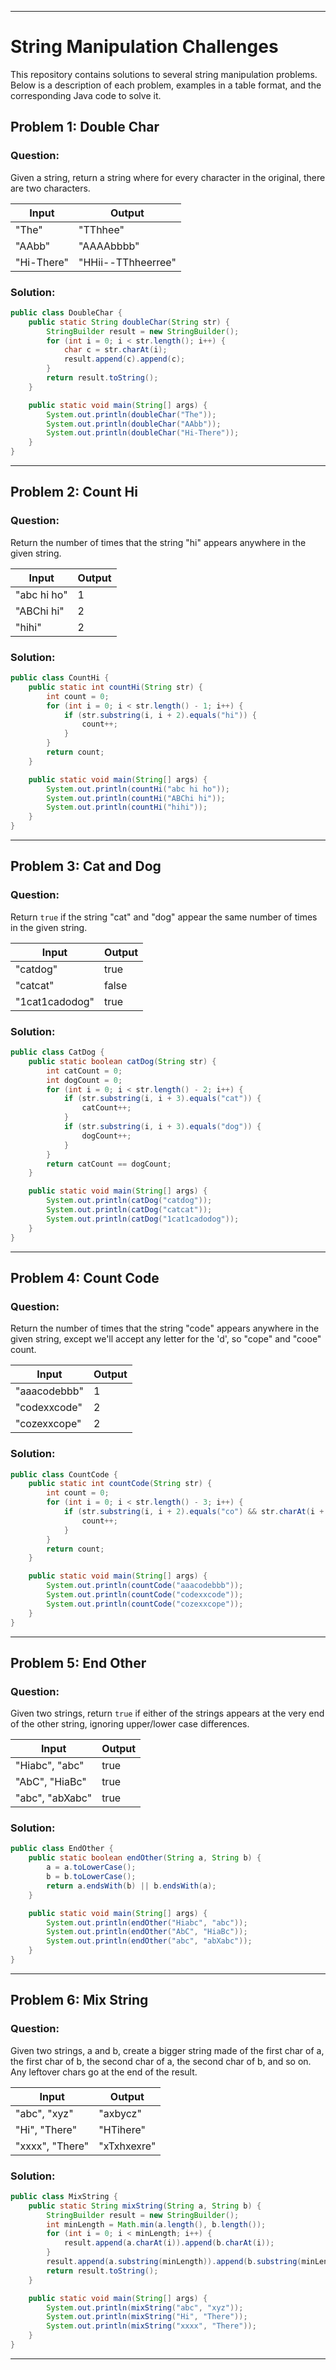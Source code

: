 

---

# String Manipulation Challenges

This repository contains solutions to several string manipulation problems. Below is a description of each problem, examples in a table format, and the corresponding Java code to solve it.

## Problem 1: **Double Char**

### Question:
Given a string, return a string where for every character in the original, there are two characters.

| Input         | Output     |
|---------------|------------|
| "The"         | "TThhee"   |
| "AAbb"        | "AAAAbbbb" |
| "Hi-There"    | "HHii--TThheerree" |

### Solution:
```java
public class DoubleChar {
    public static String doubleChar(String str) {
        StringBuilder result = new StringBuilder();
        for (int i = 0; i < str.length(); i++) {
            char c = str.charAt(i);
            result.append(c).append(c);
        }
        return result.toString();
    }

    public static void main(String[] args) {
        System.out.println(doubleChar("The"));
        System.out.println(doubleChar("AAbb"));
        System.out.println(doubleChar("Hi-There"));
    }
}
```

---

## Problem 2: **Count Hi**

### Question:
Return the number of times that the string "hi" appears anywhere in the given string.

| Input           | Output |
|-----------------|--------|
| "abc hi ho"     | 1      |
| "ABChi hi"      | 2      |
| "hihi"          | 2      |

### Solution:
```java
public class CountHi {
    public static int countHi(String str) {
        int count = 0;
        for (int i = 0; i < str.length() - 1; i++) {
            if (str.substring(i, i + 2).equals("hi")) {
                count++;
            }
        }
        return count;
    }

    public static void main(String[] args) {
        System.out.println(countHi("abc hi ho"));
        System.out.println(countHi("ABChi hi"));
        System.out.println(countHi("hihi"));
    }
}
```

---

## Problem 3: **Cat and Dog**

### Question:
Return `true` if the string "cat" and "dog" appear the same number of times in the given string.

| Input               | Output |
|---------------------|--------|
| "catdog"            | true   |
| "catcat"            | false  |
| "1cat1cadodog"      | true   |

### Solution:
```java
public class CatDog {
    public static boolean catDog(String str) {
        int catCount = 0;
        int dogCount = 0;
        for (int i = 0; i < str.length() - 2; i++) {
            if (str.substring(i, i + 3).equals("cat")) {
                catCount++;
            }
            if (str.substring(i, i + 3).equals("dog")) {
                dogCount++;
            }
        }
        return catCount == dogCount;
    }

    public static void main(String[] args) {
        System.out.println(catDog("catdog"));
        System.out.println(catDog("catcat"));
        System.out.println(catDog("1cat1cadodog"));
    }
}
```

---

## Problem 4: **Count Code**

### Question:
Return the number of times that the string "code" appears anywhere in the given string, except we'll accept any letter for the 'd', so "cope" and "cooe" count.

| Input           | Output |
|-----------------|--------|
| "aaacodebbb"    | 1      |
| "codexxcode"    | 2      |
| "cozexxcope"    | 2      |

### Solution:
```java
public class CountCode {
    public static int countCode(String str) {
        int count = 0;
        for (int i = 0; i < str.length() - 3; i++) {
            if (str.substring(i, i + 2).equals("co") && str.charAt(i + 3) == 'e') {
                count++;
            }
        }
        return count;
    }

    public static void main(String[] args) {
        System.out.println(countCode("aaacodebbb"));
        System.out.println(countCode("codexxcode"));
        System.out.println(countCode("cozexxcope"));
    }
}
```

---

## Problem 5: **End Other**

### Question:
Given two strings, return `true` if either of the strings appears at the very end of the other string, ignoring upper/lower case differences.

| Input                | Output |
|----------------------|--------|
| "Hiabc", "abc"       | true   |
| "AbC", "HiaBc"       | true   |
| "abc", "abXabc"      | true   |

### Solution:
```java
public class EndOther {
    public static boolean endOther(String a, String b) {
        a = a.toLowerCase();
        b = b.toLowerCase();
        return a.endsWith(b) || b.endsWith(a);
    }

    public static void main(String[] args) {
        System.out.println(endOther("Hiabc", "abc"));
        System.out.println(endOther("AbC", "HiaBc"));
        System.out.println(endOther("abc", "abXabc"));
    }
}
```

---

## Problem 6: **Mix String**

### Question:
Given two strings, a and b, create a bigger string made of the first char of a, the first char of b, the second char of a, the second char of b, and so on. Any leftover chars go at the end of the result.

| Input           | Output    |
|-----------------|-----------|
| "abc", "xyz"    | "axbycz"  |
| "Hi", "There"   | "HTihere" |
| "xxxx", "There" | "xTxhxexre" |

### Solution:
```java
public class MixString {
    public static String mixString(String a, String b) {
        StringBuilder result = new StringBuilder();
        int minLength = Math.min(a.length(), b.length());
        for (int i = 0; i < minLength; i++) {
            result.append(a.charAt(i)).append(b.charAt(i));
        }
        result.append(a.substring(minLength)).append(b.substring(minLength));
        return result.toString();
    }

    public static void main(String[] args) {
        System.out.println(mixString("abc", "xyz"));
        System.out.println(mixString("Hi", "There"));
        System.out.println(mixString("xxxx", "There"));
    }
}
```

---
